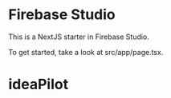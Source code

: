 # Firebase Studio

This is a NextJS starter in Firebase Studio.

To get started, take a look at src/app/page.tsx.
# ideaPilot
